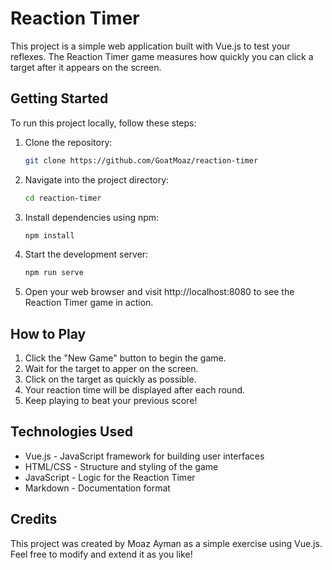 # Reaction Timer

This project is a simple web application built with Vue.js to test your reflexes. The Reaction Timer game measures how quickly you can click a target after it appears on the screen.

## Getting Started

To run this project locally, follow these steps:

1. Clone the repository:
    ```bash
    git clone https://github.com/GoatMoaz/reaction-timer
    ```
2. Navigate into the project directory:
    ```bash
    cd reaction-timer
    ```
3. Install dependencies using npm:
    ```bash
    npm install
    ```
4. Start the development server:
    ```bash
    npm run serve
    ```
5. Open your web browser and visit http://localhost:8080 to see the Reaction Timer game in action.

## How to Play
1. Click the "New Game" button to begin the game.
2. Wait for the target to apper on the screen.
3. Click on the target as quickly as possible.
4. Your reaction time will be displayed after each round.
5. Keep playing to beat your previous score!

## Technologies Used
* Vue.js - JavaScript framework for building user interfaces
* HTML/CSS - Structure and styling of the game
* JavaScript - Logic for the Reaction Timer
* Markdown - Documentation format

## Credits
This project was created by Moaz Ayman as a simple exercise using Vue.js. Feel free to modify and extend it as you like!

